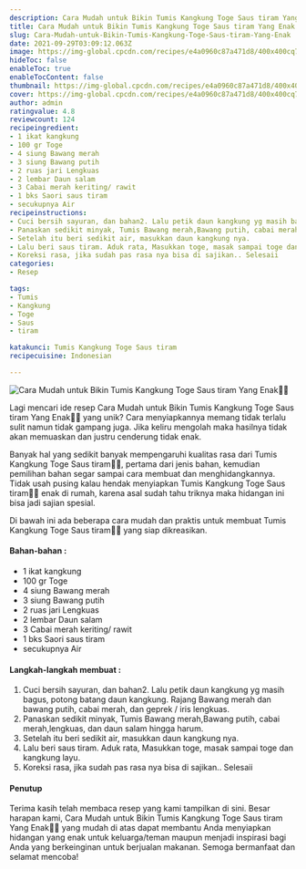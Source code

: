 ```yaml
---
description: Cara Mudah untuk Bikin Tumis Kangkung Toge Saus tiram Yang Enak"
title: Cara Mudah untuk Bikin Tumis Kangkung Toge Saus tiram Yang Enak
slug: Cara-Mudah-untuk-Bikin-Tumis-Kangkung-Toge-Saus-tiram-Yang-Enak
date: 2021-09-29T03:09:12.063Z
image: https://img-global.cpcdn.com/recipes/e4a0960c87a471d8/400x400cq70/photo.jpg
hideToc: false
enableToc: true
enableTocContent: false
thumbnail: https://img-global.cpcdn.com/recipes/e4a0960c87a471d8/400x400cq70/photo.jpg
cover: https://img-global.cpcdn.com/recipes/e4a0960c87a471d8/400x400cq70/photo.jpg
author: admin
ratingvalue: 4.8
reviewcount: 124
recipeingredient:
- 1 ikat kangkung
- 100 gr Toge
- 4 siung Bawang merah
- 3 siung Bawang putih
- 2 ruas jari Lengkuas
- 2 lembar Daun salam
- 3 Cabai merah keriting/ rawit
- 1 bks Saori saus tiram
- secukupnya Air
recipeinstructions:
- Cuci bersih sayuran, dan bahan2. Lalu petik daun kangkung yg masih bagus, potong batang daun kangkung. Rajang Bawang merah dan bawang putih, cabai merah, dan geprek / iris lengkuas.
- Panaskan sedikit minyak, Tumis Bawang merah,Bawang putih, cabai merah,lengkuas, dan daun salam hingga harum.
- Setelah itu beri sedikit air, masukkan daun kangkung nya.
- Lalu beri saus tiram. Aduk rata, Masukkan toge, masak sampai toge dan kangkung layu.
- Koreksi rasa, jika sudah pas rasa nya bisa di sajikan.. Selesaii
categories:
- Resep

tags:
- Tumis
- Kangkung
- Toge
- Saus
- tiram

katakunci: Tumis Kangkung Toge Saus tiram
recipecuisine: Indonesian

---
```


![Cara Mudah untuk Bikin Tumis Kangkung Toge Saus tiram Yang Enak👩‍🍳](https://img-global.cpcdn.com/recipes/e4a0960c87a471d8/400x400cq70/photo.jpg)

Lagi mencari ide resep Cara Mudah untuk Bikin Tumis Kangkung Toge Saus tiram Yang Enak👩‍🍳 yang unik? Cara menyiapkannya memang tidak terlalu sulit namun tidak gampang juga. Jika keliru mengolah maka hasilnya tidak akan memuaskan dan justru cenderung tidak enak.

Banyak hal yang sedikit banyak mempengaruhi kualitas rasa dari Tumis Kangkung Toge Saus tiram👩‍🍳, pertama dari jenis bahan, kemudian pemilihan bahan segar sampai cara membuat dan menghidangkannya. Tidak usah pusing kalau hendak menyiapkan Tumis Kangkung Toge Saus tiram👩‍🍳 enak di rumah, karena asal sudah tahu triknya maka hidangan ini bisa jadi sajian spesial.

Di bawah ini ada beberapa cara mudah dan praktis untuk membuat Tumis Kangkung Toge Saus tiram👩‍🍳 yang siap dikreasikan.

<!--inarticleads1-->

#### Bahan-bahan :

- 1 ikat kangkung
- 100 gr Toge
- 4 siung Bawang merah
- 3 siung Bawang putih
- 2 ruas jari Lengkuas
- 2 lembar Daun salam
- 3 Cabai merah keriting/ rawit
- 1 bks Saori saus tiram
- secukupnya Air

<!--inarticleads2-->

#### Langkah-langkah membuat :

1. Cuci bersih sayuran, dan bahan2. Lalu petik daun kangkung yg masih bagus, potong batang daun kangkung. Rajang Bawang merah dan bawang putih, cabai merah, dan geprek / iris lengkuas.
1. Panaskan sedikit minyak, Tumis Bawang merah,Bawang putih, cabai merah,lengkuas, dan daun salam hingga harum.
1. Setelah itu beri sedikit air, masukkan daun kangkung nya.
1. Lalu beri saus tiram. Aduk rata, Masukkan toge, masak sampai toge dan kangkung layu.
1. Koreksi rasa, jika sudah pas rasa nya bisa di sajikan.. Selesaii

#### Penutup

Terima kasih telah membaca resep yang kami tampilkan di sini. Besar harapan kami, Cara Mudah untuk Bikin Tumis Kangkung Toge Saus tiram Yang Enak👩‍🍳 yang mudah di atas dapat membantu Anda menyiapkan hidangan yang enak untuk keluarga/teman maupun menjadi inspirasi bagi Anda yang berkeinginan untuk berjualan makanan. Semoga bermanfaat dan selamat mencoba!
